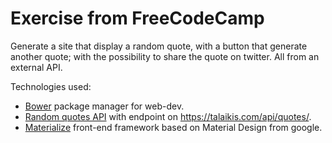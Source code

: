 Exercise from FreeCodeCamp
==========================
Generate a site that display a random quote, with a button that generate another quote;
with the possibility to share the quote on twitter. All from an external API.

Technologies used:

- [Bower](https://bower.io/) package manager for web-dev.
- [Random quotes API](https://talaikis.com/random_quotes_api/) with endpoint on <https://talaikis.com/api/quotes/>.
- [Materialize](http://materializecss.com/) front-end framework based on Material Design from google.
